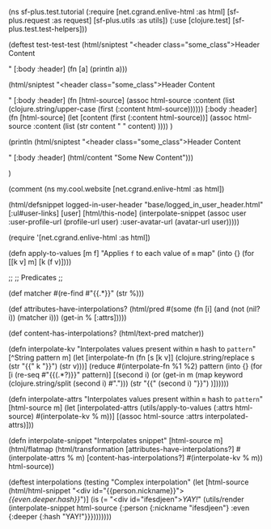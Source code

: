 (ns sf-plus.test.tutorial
  (:require [net.cgrand.enlive-html :as html]
            [sf-plus.request :as request]
            [sf-plus.utils :as utils])
  (:use [clojure.test]
        [sf-plus.test.test-helpers]))

(deftest test-test-test
  (html/sniptest "<html><body><header class=\"some_class\">Header Content</header><footer></footer></body></html>"
                 [:body :header] (fn [a] (println a)))


  (html/sniptest "<html><body><header class=\"some_class\">Header Content</header><footer></footer></body></html>"
                 [:body :header] (fn [html-source]
                                   (assoc html-source
                                     :content
                                     (list (clojure.string/upper-case (first (:content html-source))))))
                 [:body :header] (fn [html-source]
                                   (let [content (first (:content html-source))]
                                     (assoc html-source
                                       :content
                                       (list
                                        (str content " " content)
                                        ))))
                 )


  (println
   (html/sniptest "<html><body><header class=\"some_class\">Header Content</header><footer></footer></body></html>"
                  [:body :header] (html/content "Some New Content")))

)


(comment
(ns my.cool.website
  [net.cgrand.enlive-html :as html])


(html/defsnippet logged-in-user-header "base/logged_in_user_header.html"
  [:ul#user-links]
  [user]
  [html/this-node] (interpolate-snippet (assoc user
                                          :user-profile-url (profile-url user)
                                          :user-avatar-url (avatar-url user)))))



(require '[net.cgrand.enlive-html :as html])

(defn apply-to-values [m f]
  "Applies `f` to each value of `m` map"
  (into {} (for [[k v] m]
             [k (f v)])))

;;
;; Predicates
;;

(def matcher #(re-find #"\{\{.*\}\}" (str %)))

(def attributes-have-interpolations?
  (html/pred #(some (fn [i] (and (not (nil? i)) (matcher i))) (get-in % [:attrs]))))

(def content-has-interpolations?
  (html/text-pred matcher))

(defn interpolate-kv
  "Interpolates values present within `m` hash to `pattern`"
  [^String pattern m]
  (let [interpolate-fn (fn [s [k v]] (clojure.string/replace s (str "{{" k "}}") (str v)))]
    (reduce #(interpolate-fn %1 %2)
            pattern
            (into {}
                  (for [i (re-seq #"\{\{(.*?)\}\}" pattern)]
                    [(second i)
                     (or
                      (get-in m (map keyword (clojure.string/split (second i) #"\.")))
                      (str "{{" (second i) "}}")
                      )])))))

(defn interpolate-attrs
  "Interpolates values present within `m` hash to `pattern`"
  [html-source m]
  (let [interpolated-attrs (utils/apply-to-values (:attrs html-source) #(interpolate-kv % m))]
    [(assoc html-source :attrs interpolated-attrs)]))

(defn interpolate-snippet
  "Interpolates snippet"
  [html-source m]
  (html/flatmap
   (html/transformation
    [attributes-have-interpolations?] #(interpolate-attrs % m)
    [content-has-interpolations?] #(interpolate-kv % m))
   html-source))

(deftest interpolations
  (testing "Complex interpolation"
    (let [html-source (html/html-snippet "<head><body><div id=\"{{person.nickname}}\"></div><i>{{even.deeper.hash}}</i></body></head>")]
      (is (= "<head></head><body><div id=\"ifesdjeen\"></div><i>YAY!</i></body>"
             (utils/render (interpolate-snippet html-source {:person {:nickname "ifesdjeen"} :even {:deeper {:hash "YAY!"}}})))))))
